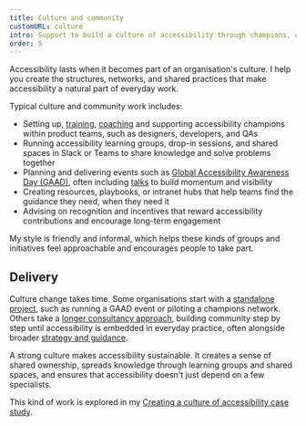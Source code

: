 ```yaml
---
title: Culture and community
customURL: culture
intro: Support to build a culture of accessibility through champions, community, and everyday practice.
order: 5
---
```


Accessibility lasts when it becomes part of an organisation's culture. I help you create the structures, networks, and shared practices that make accessibility a natural part of everyday work.

Typical culture and community work includes:

- Setting up, [training](/services/training), [coaching](/services/coaching) and supporting accessibility champions within product teams, such as designers, developers, and QAs
- Running accessibility learning groups, drop-in sessions, and shared spaces in Slack or Teams to share knowledge and solve problems together
- Planning and delivering events such as [Global Accessibility Awareness Day (GAAD)](/portfolio/scaling-accessibility-awareness-at-sage-five-years-of-gaad), often including [talks](/services/talks) to build momentum and visibility
- Creating resources, playbooks, or intranet hubs that help teams find the guidance they need, when they need it
- Advising on recognition and incentives that reward accessibility contributions and encourage long-term engagement

My style is friendly and informal, which helps these kinds of groups and initiatives feel approachable and encourages people to take part.

## Delivery

Culture change takes time. Some organisations start with a [standalone project](/approaches/projects), such as running a GAAD event or piloting a champions network. Others take a [longer consultancy approach](/approaches/consultancy), building community step by step until accessibility is embedded in everyday practice, often alongside broader [strategy and guidance](/services/strategy).

A strong culture makes accessibility sustainable. It creates a sense of shared ownership, spreads knowledge through learning groups and shared spaces, and ensures that accessibility doesn't just depend on a few specialists.

This kind of work is explored in my [Creating a culture of accessibility case study](https://www.tempertemper.net/portfolio/creating-a-culture-of-accessibility).

